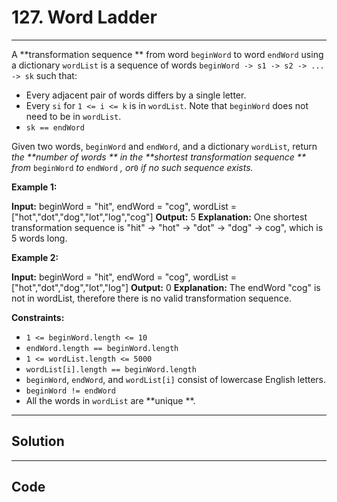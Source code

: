 # 127. Word Ladder

---

A **transformation sequence ** from word `beginWord` to word `endWord` using a dictionary `wordList` is a sequence of words `beginWord -> s1 -> s2 -> ... -> sk` such that:

  * Every adjacent pair of words differs by a single letter.
  * Every `si` for `1 <= i <= k` is in `wordList`. Note that `beginWord` does not need to be in `wordList`.
  * `sk == endWord`



Given two words, `beginWord` and `endWord`, and a dictionary `wordList`, return _the **number of words ** in the **shortest transformation sequence ** from_ `beginWord` _to_ `endWord` _, or_`0` _if no such sequence exists._

 

**Example 1:**


**Input:** beginWord = "hit", endWord = "cog", wordList = ["hot","dot","dog","lot","log","cog"]
**Output:** 5
**Explanation:** One shortest transformation sequence is "hit" -> "hot" -> "dot" -> "dog" -> cog", which is 5 words long.


**Example 2:**


**Input:** beginWord = "hit", endWord = "cog", wordList = ["hot","dot","dog","lot","log"]
**Output:** 0
**Explanation:** The endWord "cog" is not in wordList, therefore there is no valid transformation sequence.


 

**Constraints:**

  * `1 <= beginWord.length <= 10`
  * `endWord.length == beginWord.length`
  * `1 <= wordList.length <= 5000`
  * `wordList[i].length == beginWord.length`
  * `beginWord`, `endWord`, and `wordList[i]` consist of lowercase English letters.
  * `beginWord != endWord`
  * All the words in `wordList` are **unique **.

---

## Solution



---

## Code
```python


```